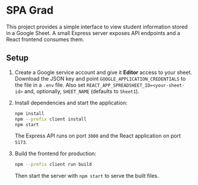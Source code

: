 # SPA Grad

This project provides a simple interface to view student information stored in a Google Sheet. A small Express server exposes API endpoints and a React frontend consumes them.

## Setup

1. Create a Google service account and give it **Editor** access to your sheet.
   Download the JSON key and point `GOOGLE_APPLICATION_CREDENTIALS` to the file
   in a `.env` file.  Also set `REACT_APP_SPREADSHEET_ID=<your-sheet-id>` and,
   optionally, `SHEET_NAME` (defaults to `Sheet1`).

2. Install dependencies and start the application:
   ```bash
   npm install
   npm --prefix client install
   npm start
   ```
   The Express API runs on port `3000` and the React application on port `5173`.

3. Build the frontend for production:
   ```bash
   npm --prefix client run build
   ```
   Then start the server with `npm start` to serve the built files.
